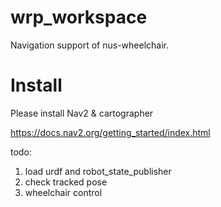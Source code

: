 # wrp_workspace #
Navigation support of nus-wheelchair. 

# Install #
Please install Nav2 & cartographer

https://docs.nav2.org/getting_started/index.html

todo: 
1. load urdf and robot_state_publisher
2. check tracked pose
3. wheelchair control
